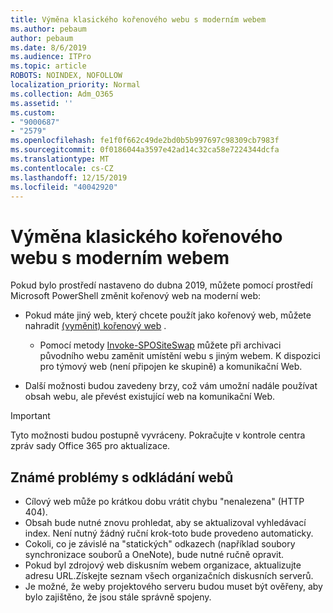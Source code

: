 ```yaml
---
title: Výměna klasického kořenového webu s moderním webem
ms.author: pebaum
author: pebaum
ms.date: 8/6/2019
ms.audience: ITPro
ms.topic: article
ROBOTS: NOINDEX, NOFOLLOW
localization_priority: Normal
ms.collection: Adm_O365
ms.assetid: ''
ms.custom:
- "9000687"
- "2579"
ms.openlocfilehash: fe1f0f662c49de2bd0b5b997697c98309cb7983f
ms.sourcegitcommit: 0f0186044a3597e42ad14c32ca58e7224344dcfa
ms.translationtype: MT
ms.contentlocale: cs-CZ
ms.lasthandoff: 12/15/2019
ms.locfileid: "40042920"
---
```

# <a name="swap-your-classic-root-site-with-a-modern-site"></a>Výměna klasického kořenového webu s moderním webem

Pokud bylo prostředí nastaveno do dubna 2019, můžete pomocí prostředí Microsoft PowerShell změnit kořenový web na moderní web:

- Pokud máte jiný web, který chcete použít jako kořenový web, můžete nahradit [(vyměnit) kořenový web](https://docs.microsoft.com/sharepoint/modern-root-site) . 
    - Pomocí metody [Invoke-SPOSiteSwap](https://docs.microsoft.com/powershell/module/sharepoint-online/invoke-spositeswap?view=sharepoint-ps) můžete při archivaci původního webu zaměnit umístění webu s jiným webem. K dispozici pro týmový web (není připojen ke skupině) a komunikační Web. 

- Další možnosti budou zavedeny brzy, což vám umožní nadále používat obsah webu, ale převést existující web na komunikační Web. 
>[!Important]
>Tyto možnosti budou postupně vyvráceny. Pokračujte v kontrole centra zpráv sady Office 365 pro aktualizace. 

## <a name="known-issues-with-swapping-sites"></a>Známé problémy s odkládání webů

- Cílový web může po krátkou dobu vrátit chybu "nenalezena" (HTTP 404).
- Obsah bude nutné znovu prohledat, aby se aktualizoval vyhledávací index. Není nutný žádný ruční krok-toto bude provedeno automaticky.
- Cokoli, co je závislé na "statických" odkazech (například soubory synchronizace souborů a OneNote), bude nutné ručně opravit.
- Pokud byl zdrojový web diskusním webem organizace, aktualizujte adresu URL.Získejte seznam všech organizačních diskusních serverů.
- Je možné, že weby projektového serveru budou muset být ověřeny, aby bylo zajištěno, že jsou stále správně spojeny.





